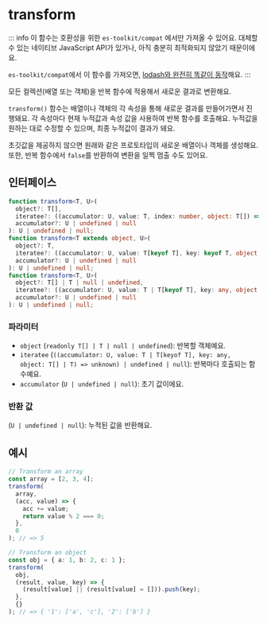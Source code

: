# transform

::: info
이 함수는 호환성을 위한 `es-toolkit/compat` 에서만 가져올 수 있어요. 대체할 수 있는 네이티브 JavaScript API가 있거나, 아직 충분히 최적화되지 않았기 때문이에요.

`es-toolkit/compat`에서 이 함수를 가져오면, [lodash와 완전히 똑같이 동작](../../../compatibility.md)해요.
:::

모든 컬렉션(배열 또는 객체)을 반복 함수에 적용해서 새로운 결과로 변환해요.

`transform()` 함수는 배열이나 객체의 각 속성을 통해 새로운 결과를 만들어가면서 진행돼요.
각 속성마다 현재 누적값과 속성 값을 사용하여 반복 함수를 호출해요.
누적값을 원하는 대로 수정할 수 있으며, 최종 누적값이 결과가 돼요.

초깃값을 제공하지 않으면 원래와 같은 프로토타입의 새로운 배열이나 객체를 생성해요.
또한, 반복 함수에서 `false`를 반환하여 변환을 일찍 멈출 수도 있어요.

## 인터페이스

```typescript
function transform<T, U>(
  object?: T[],
  iteratee?: ((accumulator: U, value: T, index: number, object: T[]) => unknown) | undefined | null,
  accumulator?: U | undefined | null
): U | undefined | null;
function transform<T extends object, U>(
  object?: T,
  iteratee?: ((accumulator: U, value: T[keyof T], key: keyof T, object: T) => unknown) | undefined | null,
  accumulator?: U | undefined | null
): U | undefined | null;
function transform<T, U>(
  object?: T[] | T | null | undefined,
  iteratee?: ((accumulator: U, value: T | T[keyof T], key: any, object: T[] | T) => unknown) | undefined | null,
  accumulator?: U | undefined | null
): U | undefined | null;
```

### 파라미터

- `object` (`readonly T[] | T | null | undefined`): 반복할 객체예요.
- `iteratee` (`((accumulator: U, value: T | T[keyof T], key: any, object: T[] | T) => unknown) | undefined | null`): 반복마다 호출되는 함수예요.
- `accumulator` (`U | undefined | null`): 초기 값이에요.

### 반환 값

(`U | undefined | null`): 누적된 값을 반환해요.

## 예시

```typescript
// Transform an array
const array = [2, 3, 4];
transform(
  array,
  (acc, value) => {
    acc += value;
    return value % 2 === 0;
  },
  0
); // => 5

// Transform an object
const obj = { a: 1, b: 2, c: 1 };
transform(
  obj,
  (result, value, key) => {
    (result[value] || (result[value] = [])).push(key);
  },
  {}
); // => { '1': ['a', 'c'], '2': ['b'] }
```
